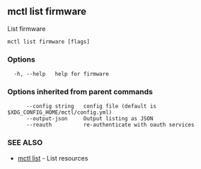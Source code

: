 [Auto generated by spf13/cobra]: <>

## mctl list firmware

List firmware

```
mctl list firmware [flags]
```

### Options

```
  -h, --help   help for firmware
```

### Options inherited from parent commands

```
      --config string   config file (default is $XDG_CONFIG_HOME/mctl/config.yml)
      --output-json     Output listing as JSON
      --reauth          re-authenticate with oauth services
```

### SEE ALSO

* [mctl list](mctl_list.md)	 - List resources


